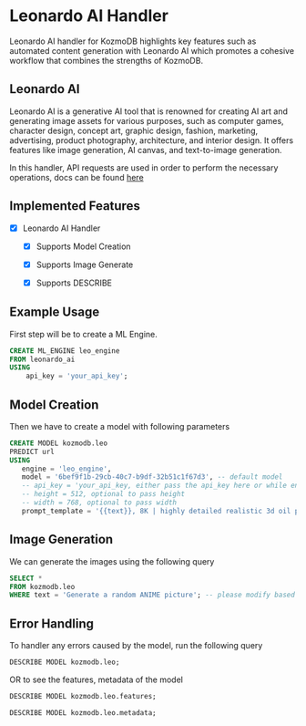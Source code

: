 # Leonardo AI Handler

Leonardo AI handler for KozmoDB highlights key features such as automated content generation with Leonardo AI which promotes a cohesive workflow that combines the strengths of KozmoDB.

## Leonardo AI

Leonardo AI is a generative AI tool that is renowned for creating AI art and generating image assets for various purposes, such as computer games, character design, concept art, graphic design, fashion, marketing, advertising, product photography, architecture, and interior design. It offers features like image generation, AI canvas, and text-to-image generation.

In this handler, API requests are used in order to perform the necessary operations, docs can be found [here](https://docs.leonardo.ai/reference/getuserself)

## Implemented Features

- [x] Leonardo AI Handler
  - [x] Supports Model Creation
  - [x] Supports Image Generate
  - [x] Supports DESCRIBE


## Example Usage

First step will be to create a ML Engine.

~~~~sql
CREATE ML_ENGINE leo_engine
FROM leonardo_ai
USING
    api_key = 'your_api_key';
~~~~

## Model Creation

Then we have to create a model with following parameters

~~~~sql
CREATE MODEL kozmodb.leo
PREDICT url
USING
   engine = 'leo_engine',
   model = '6bef9f1b-29cb-40c7-b9df-32b51c1f67d3', -- default model
   -- api_key = 'your_api_key, either pass the api_key here or while engine creation
   -- height = 512, optional to pass height
   -- width = 768, optional to pass width
   prompt_template = '{{text}}, 8K | highly detailed realistic 3d oil painting style cyberpunk by MAD DOG JONES combined with Van Gogh  |  cinematic lighting | happy colors';
~~~~

## Image Generation

We can generate the images using the following query

~~~~sql
SELECT *
FROM kozmodb.leo
WHERE text = 'Generate a random ANIME picture'; -- please modify based on the need
~~~~

## Error Handling

To handler any errors caused by the model, run the following query

~~~~sql
DESCRIBE MODEL kozmodb.leo;
~~~~

OR to see the features, metadata of the model

~~~~sql
DESCRIBE MODEL kozmodb.leo.features;

DESCRIBE MODEL kozmodb.leo.metadata;
~~~~